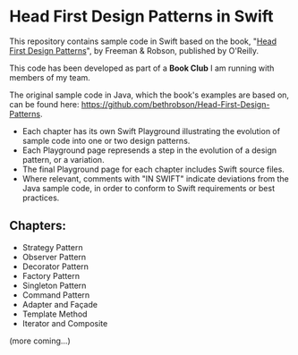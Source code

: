 # Head First Design Patterns in Swift
This repository contains sample code in Swift based on the book, "[Head First Design Patterns](http://shop.oreilly.com/product/9780596007126.do)", by Freeman & Robson, published by O'Reilly.

This code has been developed as part of a **Book Club** I am running with members of my team.

The original sample code in Java, which the book's examples are based on, can be found here: https://github.com/bethrobson/Head-First-Design-Patterns.

* Each chapter has its own Swift Playground illustrating the evolution of sample code into one or two design patterns.
* Each Playground page represends a step in the evolution of a design pattern, or a variation.
* The final Playground page for each chapter includes Swift source files.
* Where relevant, comments with "IN SWIFT" indicate deviations from the Java sample code, in order to conform to Swift requirements or best practices.

## Chapters:
* Strategy Pattern
* Observer Pattern
* Decorator Pattern
* Factory Pattern
* Singleton Pattern
* Command Pattern
* Adapter and Façade
* Template Method
* Iterator and Composite

(more coming...)
